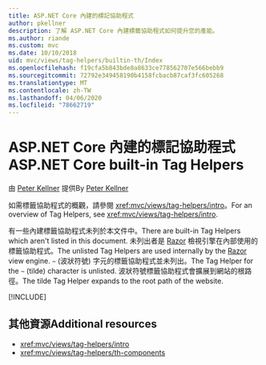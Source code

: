 ```yaml
---
title: ASP.NET Core 內建的標記協助程式
author: pkellner
description: 了解 ASP.NET Core 內建標籤協助程式如何提升您的產能。
ms.author: riande
ms.custom: mvc
ms.date: 10/10/2018
uid: mvc/views/tag-helpers/builtin-th/Index
ms.openlocfilehash: f19cfa5b843bde8a8633ce778562707e566bebb9
ms.sourcegitcommit: 72792e349458190b4158fcbacb87caf3fc605268
ms.translationtype: MT
ms.contentlocale: zh-TW
ms.lasthandoff: 04/06/2020
ms.locfileid: "78662719"
---
```

# <a name="aspnet-core-built-in-tag-helpers"></a><span data-ttu-id="81de8-103">ASP.NET Core 內建的標記協助程式</span><span class="sxs-lookup"><span data-stu-id="81de8-103">ASP.NET Core built-in Tag Helpers</span></span>

<span data-ttu-id="81de8-104">由 [Peter Kellner](https://peterkellner.net) 提供</span><span class="sxs-lookup"><span data-stu-id="81de8-104">By [Peter Kellner](https://peterkellner.net)</span></span>

<span data-ttu-id="81de8-105">如需標籤協助程式的概觀，請參閱 <xref:mvc/views/tag-helpers/intro>。</span><span class="sxs-lookup"><span data-stu-id="81de8-105">For an overview of Tag Helpers, see <xref:mvc/views/tag-helpers/intro>.</span></span>

<span data-ttu-id="81de8-106">有一些內建標籤協助程式未列於本文件中。</span><span class="sxs-lookup"><span data-stu-id="81de8-106">There are built-in Tag Helpers which aren't listed in this document.</span></span> <span data-ttu-id="81de8-107">未列出者是 [Razor](xref:mvc/views/razor) 檢視引擎在內部使用的標籤協助程式。</span><span class="sxs-lookup"><span data-stu-id="81de8-107">The unlisted Tag Helpers are used internally by the [Razor](xref:mvc/views/razor) view engine.</span></span> <span data-ttu-id="81de8-108">`~` (波狀符號) 字元的標籤協助程式並未列出。</span><span class="sxs-lookup"><span data-stu-id="81de8-108">The Tag Helper for the `~` (tilde) character is unlisted.</span></span> <span data-ttu-id="81de8-109">波狀符號標籤協助程式會擴展到網站的根路徑。</span><span class="sxs-lookup"><span data-stu-id="81de8-109">The tilde Tag Helper expands to the root path of the website.</span></span>

[!INCLUDE[](~/includes/built-in-TH.md)]

## <a name="additional-resources"></a><span data-ttu-id="81de8-110">其他資源</span><span class="sxs-lookup"><span data-stu-id="81de8-110">Additional resources</span></span>

* <xref:mvc/views/tag-helpers/intro>
* <xref:mvc/views/tag-helpers/th-components>
